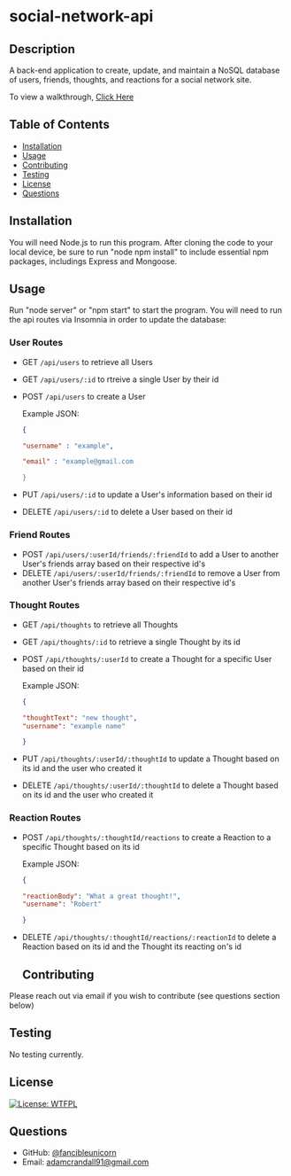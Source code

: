 # social-network-api

  ## Description

 A back-end application to create, update, and maintain a NoSQL database of users, friends, thoughts, and reactions for a social network site.
  
To view a walkthrough, [Click Here](https://drive.google.com/file/d/1UDQmfLQG4CP5Pzqe7s9Gp6ENQgPQMbJJ/view)
  
  ## Table of Contents
  
  * [Installation](#installation)
  * [Usage](#usage)
  * [Contributing](#contributing)
  * [Testing](#testing)
  * [License](#license)
  * [Questions](#questions)
  
  ## Installation

  You will need Node.js to run this program.  After cloning the code to your local device, be sure to run "node npm install" to include essential npm packages, includings Express and Mongoose.
  
  ## Usage 

Run "node server" or "npm start" to start the program.  You will need to run the api routes via Insomnia in order to update the database:

  ### User Routes 
  - GET `/api/users` to retrieve all Users
  - GET `/api/users/:id` to rtreive a single User by their id
  - POST `/api/users` to create a User
  
    Example JSON:
    
    ```json
    {
    
	"username" : "example",
	
	"email" : "example@gmail.com
	
 	}
	```
  
  - PUT `/api/users/:id` to update a User's information based on their id
  - DELETE `/api/users/:id` to delete a User based on their id

### Friend Routes
- POST `/api/users/:userId/friends/:friendId` to add a User to another User's friends array based on their respective id's
- DELETE `/api/users/:userId/friends/:friendId` to remove a User from another User's friends array based on their respective id's

### Thought Routes
- GET `/api/thoughts` to retrieve all Thoughts
- GET `/api/thoughts/:id` to retrieve a single Thought by its id
- POST `/api/thoughts/:userId` to create a Thought for a specific User based on their id

	Example JSON:
	
	
    ```json
    {
    
	"thoughtText": "new thought",
	"username": "example name"
	
 	}
	```

- PUT `/api/thoughts/:userId/:thoughtId` to update a Thought based on its id and the user who created it
- DELETE `/api/thoughts/:userId/:thoughtId` to delete a Thought based on its id and the user who created it

### Reaction Routes
- POST `/api/thoughts/:thoughtId/reactions` to create a Reaction to a specific Thought based on its id

	Example JSON:
	
	```json
	{
    
	"reactionBody": "What a great thought!",
	"username": "Robert"
	
	}
	```
	
- DELETE `/api/thoughts/:thoughtId/reactions/:reactionId` to delete a Reaction based on its id and the Thought its reacting on's id

  
  ## Contributing

 Please reach out via email if you wish to contribute (see questions section below)
  
  ## Testing

  No testing currently.
  
  ## License

  [![License: WTFPL](https://img.shields.io/badge/License-WTFPL-brightgreen.svg)](http://www.wtfpl.net/about/)
  
  ## Questions
  
  * GitHub: [@fancibleunicorn](https://github.com/fancibleunicorn)
  * Email: adamcrandall91@gmail.com
